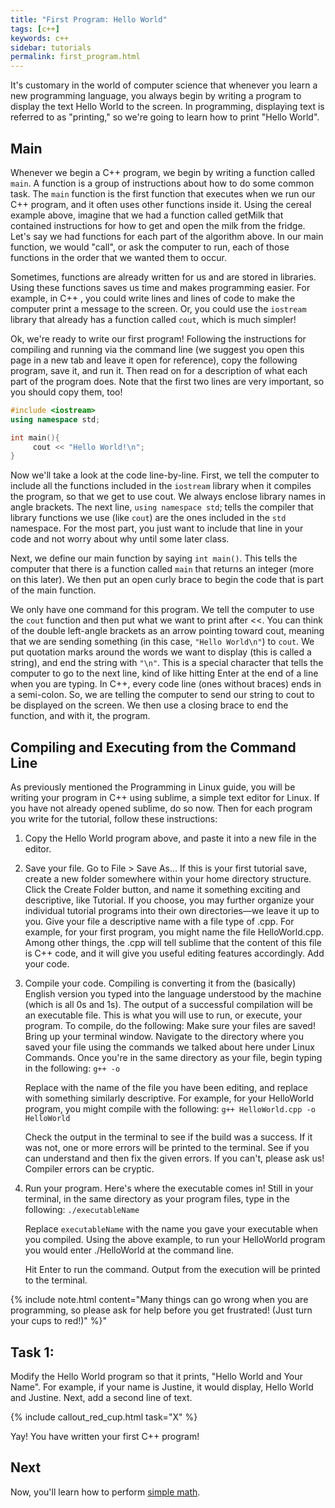 ```yaml
---
title: "First Program: Hello World"
tags: [c++]
keywords: c++
sidebar: tutorials
permalink: first_program.html
---
```



It's customary in the world of computer science that whenever you learn a new programming language, you always begin by writing a program to display the text Hello World to the screen. In programming, displaying text is referred to as "printing," so we're going to learn how to print "Hello World".

## Main

Whenever we begin a C++ program, we begin by writing a function called `main`. A function is a group of instructions about how to do some common task. The `main` function is the first function that executes when we run our C++ program, and it often uses other functions inside it. Using the cereal example above, imagine that we had a function called getMilk that contained instructions for how to get and open the milk from the fridge. Let's say we had functions for each part of the algorithm above. In our main function, we would "call", or ask the computer to run, each of those functions in the order that we wanted them to occur.

Sometimes, functions are already written for us and are stored in libraries. Using these functions saves us time and makes programming easier. For example, in C++ , you could write lines and lines of code to make the computer print a message to the screen. Or, you could use the `iostream` library that already has a function called `cout`, which is much simpler!

Ok, we're ready to write our first program! Following the instructions for compiling and running via the command line (we suggest you open this page in a new tab and leave it open for reference), copy the following program, save it, and run it. Then read on for a description of what each part of the program does. Note that the first two lines are very important, so you should copy them, too!

```cpp
#include <iostream>
using namespace std;

int main(){
     cout << "Hello World!\n";
}
```

Now we'll take a look at the code line-by-line. First, we tell the computer to include all the functions included in the `iostream` library when it compiles the program, so that we get to use cout. We always enclose library names in angle brackets. The next line, `using namespace std`; tells the compiler that library functions we use (like `cout`) are the ones included in the `std` namespace. For the most part, you just want to include that line in your code and not worry about why until some later class.

Next, we define our main function by saying `int main()`. This tells the computer that there is a function called `main` that returns an integer (more on this later). We then put an open curly brace to begin the code that is part of the main function.

We only have one command for this program. We tell the computer to use the `cout` function and then put what we want to print after <<. You can think of the double left-angle brackets as an arrow pointing toward cout, meaning that we are sending something (in this case, `"Hello World\n"`) to `cout`. We put quotation marks around the words we want to display (this is called a string), and end the string with `"\n"`. This is a special character that tells the computer to go to the next line, kind of like hitting Enter at the end of a line when you are typing. In C++, every code line (ones without braces) ends in a semi-colon. So, we are telling the computer to send our string to cout to be displayed on the screen. We then use a closing brace to end the function, and with it, the program.

## Compiling and Executing from the Command Line

As previously mentioned the Programming in Linux guide, you will be writing your program in C++ using sublime, a simple text editor for Linux. If you have not already opened sublime, do so now. Then for each program you write for the tutorial, follow these instructions:

1. Copy the Hello World program above, and paste it into a new file in the editor.

2. Save your file. Go to File > Save As... If this is your first tutorial save, create a new folder somewhere within your home directory structure. Click the Create Folder button, and name it something exciting and descriptive, like Tutorial. If you choose, you may further organize your individual tutorial programs into their own directories—we leave it up to you. Give your file a descriptive name with a file type of .cpp. For example, for your first program, you might name the file HelloWorld.cpp. Among other things, the .cpp will tell sublime that the content of this file is C++ code, and it will give you useful editing features accordingly. Add your code.

3. Compile your code. Compiling is converting it from the (basically) English version you typed into the language understood by the machine (which is all 0s and 1s). The output of a successful compilation will be an executable file. This is what you will use to run, or execute, your program. To compile, do the following: Make sure your files are saved! Bring up your terminal window. Navigate to the directory where you saved your file using the commands we talked about here under Linux Commands. Once you're in the same directory as your file, begin typing in the following: `g++ -o`

   Replace with the name of the file you have been editing, and replace with something similarly descriptive. For example, for your HelloWorld program, you might compile with the following: `g++ HelloWorld.cpp -o HelloWorld`

   Check the output in the terminal to see if the build was a success. If it was not, one or more errors will be printed to the terminal. See if you can understand and then fix the given errors. If you can't, please ask us! Compiler errors can be cryptic.

4. Run your program. Here's where the executable comes in! Still in your terminal, in the same directory as your program files, type in the following: `./executableName`

   Replace `executableName` with the name you gave your executable when you compiled. Using the above example, to run your HelloWorld program you would enter ./HelloWorld at the command line.

   Hit Enter to run the command. Output from the execution will be printed to the terminal.

{% include note.html content="Many things can go wrong when you are programming, so please ask for help before you get frustrated! (Just turn your cups to red!)" %}"

## Task 1:

Modify the Hello World program so that it prints, "Hello World and Your Name". For example, if your name is Justine, it would display, Hello World and Justine. Next, add a second line of text.

{% include callout_red_cup.html task="X" %}

Yay! You have written your first C++ program!

## Next

Now, you'll learn how to perform [simple math](simple_math_user_input.html).
